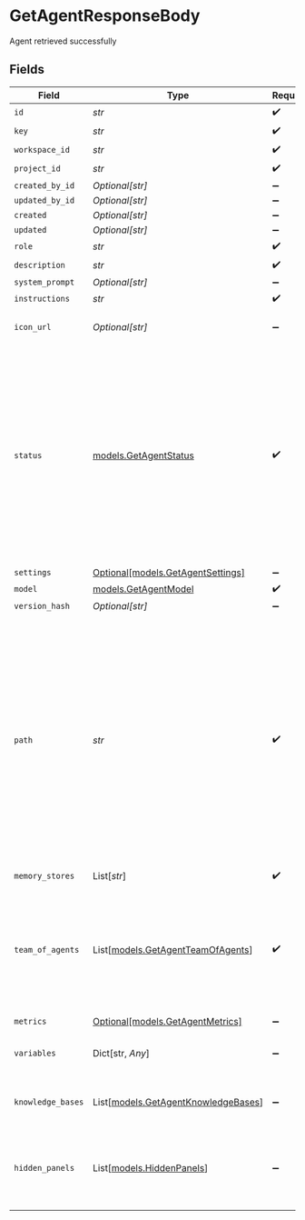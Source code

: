 # GetAgentResponseBody

Agent retrieved successfully


## Fields

| Field                                                                                                                                                                                                                                               | Type                                                                                                                                                                                                                                                | Required                                                                                                                                                                                                                                            | Description                                                                                                                                                                                                                                         | Example                                                                                                                                                                                                                                             |
| --------------------------------------------------------------------------------------------------------------------------------------------------------------------------------------------------------------------------------------------------- | --------------------------------------------------------------------------------------------------------------------------------------------------------------------------------------------------------------------------------------------------- | --------------------------------------------------------------------------------------------------------------------------------------------------------------------------------------------------------------------------------------------------- | --------------------------------------------------------------------------------------------------------------------------------------------------------------------------------------------------------------------------------------------------- | --------------------------------------------------------------------------------------------------------------------------------------------------------------------------------------------------------------------------------------------------- |
| `id`                                                                                                                                                                                                                                                | *str*                                                                                                                                                                                                                                               | :heavy_check_mark:                                                                                                                                                                                                                                  | N/A                                                                                                                                                                                                                                                 |                                                                                                                                                                                                                                                     |
| `key`                                                                                                                                                                                                                                               | *str*                                                                                                                                                                                                                                               | :heavy_check_mark:                                                                                                                                                                                                                                  | N/A                                                                                                                                                                                                                                                 |                                                                                                                                                                                                                                                     |
| `workspace_id`                                                                                                                                                                                                                                      | *str*                                                                                                                                                                                                                                               | :heavy_check_mark:                                                                                                                                                                                                                                  | N/A                                                                                                                                                                                                                                                 |                                                                                                                                                                                                                                                     |
| `project_id`                                                                                                                                                                                                                                        | *str*                                                                                                                                                                                                                                               | :heavy_check_mark:                                                                                                                                                                                                                                  | N/A                                                                                                                                                                                                                                                 |                                                                                                                                                                                                                                                     |
| `created_by_id`                                                                                                                                                                                                                                     | *Optional[str]*                                                                                                                                                                                                                                     | :heavy_minus_sign:                                                                                                                                                                                                                                  | N/A                                                                                                                                                                                                                                                 |                                                                                                                                                                                                                                                     |
| `updated_by_id`                                                                                                                                                                                                                                     | *Optional[str]*                                                                                                                                                                                                                                     | :heavy_minus_sign:                                                                                                                                                                                                                                  | N/A                                                                                                                                                                                                                                                 |                                                                                                                                                                                                                                                     |
| `created`                                                                                                                                                                                                                                           | *Optional[str]*                                                                                                                                                                                                                                     | :heavy_minus_sign:                                                                                                                                                                                                                                  | N/A                                                                                                                                                                                                                                                 |                                                                                                                                                                                                                                                     |
| `updated`                                                                                                                                                                                                                                           | *Optional[str]*                                                                                                                                                                                                                                     | :heavy_minus_sign:                                                                                                                                                                                                                                  | N/A                                                                                                                                                                                                                                                 |                                                                                                                                                                                                                                                     |
| `role`                                                                                                                                                                                                                                              | *str*                                                                                                                                                                                                                                               | :heavy_check_mark:                                                                                                                                                                                                                                  | N/A                                                                                                                                                                                                                                                 |                                                                                                                                                                                                                                                     |
| `description`                                                                                                                                                                                                                                       | *str*                                                                                                                                                                                                                                               | :heavy_check_mark:                                                                                                                                                                                                                                  | N/A                                                                                                                                                                                                                                                 |                                                                                                                                                                                                                                                     |
| `system_prompt`                                                                                                                                                                                                                                     | *Optional[str]*                                                                                                                                                                                                                                     | :heavy_minus_sign:                                                                                                                                                                                                                                  | N/A                                                                                                                                                                                                                                                 |                                                                                                                                                                                                                                                     |
| `instructions`                                                                                                                                                                                                                                      | *str*                                                                                                                                                                                                                                               | :heavy_check_mark:                                                                                                                                                                                                                                  | N/A                                                                                                                                                                                                                                                 |                                                                                                                                                                                                                                                     |
| `icon_url`                                                                                                                                                                                                                                          | *Optional[str]*                                                                                                                                                                                                                                     | :heavy_minus_sign:                                                                                                                                                                                                                                  | Optional URL to an icon for the agent                                                                                                                                                                                                               |                                                                                                                                                                                                                                                     |
| `status`                                                                                                                                                                                                                                            | [models.GetAgentStatus](../models/getagentstatus.md)                                                                                                                                                                                                | :heavy_check_mark:                                                                                                                                                                                                                                  | The status of the agent. `Live` is the latest version of the agent. `Draft` is a version that is not yet published. `Pending` is a version that is pending approval. `Published` is a version that was live and has been replaced by a new version. |                                                                                                                                                                                                                                                     |
| `settings`                                                                                                                                                                                                                                          | [Optional[models.GetAgentSettings]](../models/getagentsettings.md)                                                                                                                                                                                  | :heavy_minus_sign:                                                                                                                                                                                                                                  | N/A                                                                                                                                                                                                                                                 |                                                                                                                                                                                                                                                     |
| `model`                                                                                                                                                                                                                                             | [models.GetAgentModel](../models/getagentmodel.md)                                                                                                                                                                                                  | :heavy_check_mark:                                                                                                                                                                                                                                  | N/A                                                                                                                                                                                                                                                 |                                                                                                                                                                                                                                                     |
| `version_hash`                                                                                                                                                                                                                                      | *Optional[str]*                                                                                                                                                                                                                                     | :heavy_minus_sign:                                                                                                                                                                                                                                  | N/A                                                                                                                                                                                                                                                 |                                                                                                                                                                                                                                                     |
| `path`                                                                                                                                                                                                                                              | *str*                                                                                                                                                                                                                                               | :heavy_check_mark:                                                                                                                                                                                                                                  | The path where the entity is stored in the project structure. The first element of the path always represents the project name. Any subsequent path element after the project will be created as a folder in the project if it does not exists.     | Default                                                                                                                                                                                                                                             |
| `memory_stores`                                                                                                                                                                                                                                     | List[*str*]                                                                                                                                                                                                                                         | :heavy_check_mark:                                                                                                                                                                                                                                  | N/A                                                                                                                                                                                                                                                 |                                                                                                                                                                                                                                                     |
| `team_of_agents`                                                                                                                                                                                                                                    | List[[models.GetAgentTeamOfAgents](../models/getagentteamofagents.md)]                                                                                                                                                                              | :heavy_check_mark:                                                                                                                                                                                                                                  | The agents that are accessible to this orchestrator. The main agent can hand off to these agents to perform tasks.                                                                                                                                  |                                                                                                                                                                                                                                                     |
| `metrics`                                                                                                                                                                                                                                           | [Optional[models.GetAgentMetrics]](../models/getagentmetrics.md)                                                                                                                                                                                    | :heavy_minus_sign:                                                                                                                                                                                                                                  | N/A                                                                                                                                                                                                                                                 |                                                                                                                                                                                                                                                     |
| `variables`                                                                                                                                                                                                                                         | Dict[str, *Any*]                                                                                                                                                                                                                                    | :heavy_minus_sign:                                                                                                                                                                                                                                  | Extracted variables from agent instructions                                                                                                                                                                                                         |                                                                                                                                                                                                                                                     |
| `knowledge_bases`                                                                                                                                                                                                                                   | List[[models.GetAgentKnowledgeBases](../models/getagentknowledgebases.md)]                                                                                                                                                                          | :heavy_minus_sign:                                                                                                                                                                                                                                  | Agent knowledge bases reference                                                                                                                                                                                                                     |                                                                                                                                                                                                                                                     |
| `hidden_panels`                                                                                                                                                                                                                                     | List[[models.HiddenPanels](../models/hiddenpanels.md)]                                                                                                                                                                                              | :heavy_minus_sign:                                                                                                                                                                                                                                  | List of hidden collapsed panels in configuration. Duplicates are not allowed.                                                                                                                                                                       |                                                                                                                                                                                                                                                     |